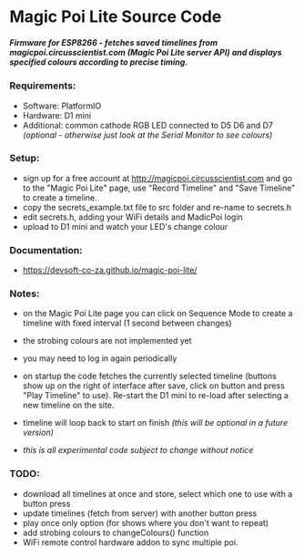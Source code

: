 # Magic Poi Lite Source Code
##### *Firmware for ESP8266 - fetches saved timelines from magicpoi.circusscientist.com (Magic Poi Lite server API) and displays specified colours according to precise timing.*

### Requirements: 
- Software: PlatformIO
- Hardware: D1 mini
- Additional: common cathode RGB LED connected to D5 D6 and D7 *(optional - otherwise just look at the Serial Monitor to see colours)*

### Setup: 
- sign up for a free account at http://magicpoi.circusscientist.com and go to the "Magic Poi Lite" page, use "Record Timeline" and "Save Timeline" to create a timeline.
- copy the secrets_example.txt file to src folder and re-name to secrets.h
- edit secrets.h, adding your WiFi details and MadicPoi login
- upload to D1 mini and watch your LED's change colour

### Documentation: 
- https://devsoft-co-za.github.io/magic-poi-lite/

### Notes: 
- on the Magic Poi Lite page you can click on Sequence Mode to create a timeline with fixed interval (1 second between changes) 
- the strobing colours are not implemented yet
- you may need to log in again periodically
- on startup the code fetches the currently selected timeline (buttons show up on the right of interface after save, click on button and press "Play Timeline" to use). Re-start the D1 mini to re-load after selecting a new timeline on the site. 
- timeline will loop back to start on finish *(this will be optional in a future version)*

- *this is all experimental code subject to change without notice* 

### TODO: 
- download all timelines at once and store, select which one to use with a button press
- update timelines (fetch from server) with another button press
- play once only option (for shows where you don't want to repeat)
- add strobing colours to changeColours() function
- WiFi remote control hardware addon to sync multiple poi. 
